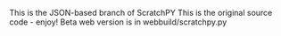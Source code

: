 This is the JSON-based branch of ScratchPY
This is the original source code - enjoy!
Beta web version is in webbuild/scratchpy.py
